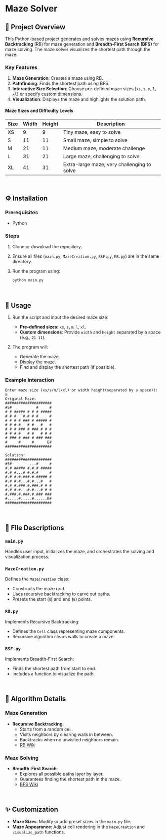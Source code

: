 # Maze Solver

## 📌 Project Overview
This Python-based project generates and solves mazes using **Recursive Backtracking** (RB) for maze generation and **Breadth-First Search (BFS)** for maze solving. The maze solver visualizes the shortest path through the maze.

### Key Features
1. **Maze Generation**: Creates a maze using RB.  
2. **Pathfinding**: Finds the shortest path using BFS.  
3. **Interactive Size Selection**: Choose pre-defined maze sizes (`xs`, `s`, `m`, `l`, `xl`) or specify custom dimensions.
4. **Visualization**: Displays the maze and highlights the solution path.  

#### Maze Sizes and Difficulty Levels
| **Size** | **Width** | **Height** | **Description**                            |  
|----------|-----------|------------|--------------------------------------------|  
| XS       | 9         | 9          | Tiny maze, easy to solve                   |  
| S        | 11        | 11         | Small maze, simple to solve                |  
| M        | 21        | 11         | Medium maze, moderate challenge            |  
| L        | 31        | 21         | Large maze, challenging to solve           |  
| XL       | 41        | 31         | Extra-large maze, very challenging to solve |  

<br />

## ⚙️ Installation
### Prerequisites
- Python

### Steps
1. Clone or download the repository.
2. Ensure all files (`main.py`, `MazeCreation.py`, `BSF.py`, `RB.py`) are in the same directory.
3. Run the program using:

   ```bash
   python main.py
   ```

<br />

## 🚀 Usage
1. Run the script and input the desired maze size:
   - **Pre-defined sizes**: `xs`, `s`, `m`, `l`, `xl`.
   - **Custom dimensions**: Provide `width` and `height` separated by a space (e.g., `21 11`).

2. The program will:
   - Generate the maze.
   - Display the maze.
   - Find and display the shortest path (if possible).

### Example Interaction
```plaintext
Enter maze size (xs/s/m/l/xl) or width height(separated by a space)): m
Original Maze:
#####################
#S#           #     #
# # ##### # # # #####
# # #   # # # #     #
# # # # ### # ##### #
# # # #   # #   #   #
# # # ### # ### # # #
# # # #   # #   # # #
# ### # ### # ### ###
#     #     #      E#
#####################

Solution:
#####################
#S#        ...#     #
#.# ##### #.#.# #####
#.# #...# #.#.#     #
#.# #.#.###.#.##### #
#.# #.#...#.#...#   #
#.# #.###.#.###.# # #
#.# #.#...#.#...# # #
#.###.#.###.#.### ###
#.....#.....#......E#
#####################
```

<br />

## 📂 File Descriptions
### `main.py`
Handles user input, initializes the maze, and orchestrates the solving and visualization process.

### `MazeCreation.py`
Defines the `MazeCreation` class:
- Constructs the maze grid.
- Uses recursive backtracking to carve out paths.
- Presets the start (`S`) and end (`E`) points.

### `RB.py`
Implements Recursive Backtracking:
- Defines the `Cell` class representing maze components.
- Recursive algorithm clears walls to create a maze.

### `BSF.py`
Implements Breadth-First Search:
- Finds the shortest path from start to end.
- Includes a function to visualize the path.

<br />

## 🧠 Algorithm Details
### Maze Generation
- **Recursive Backtracking**:
  - Starts from a random cell.
  - Visits neighbors by clearing walls in between.
  - Backtracks when no unvisited neighbors remain.
  - [RB Wiki](https://en.wikipedia.org/wiki/Maze_generation_algorithm#Randomized_depth-first_search)

### Maze Solving
- **Breadth-First Search**:
  - Explores all possible paths layer by layer.
  - Guarantees finding the shortest path in the maze.
  - [BFS Wiki](https://en.wikipedia.org/wiki/Breadth-first_search)

<br />

## ✨ Customization
- **Maze Sizes**: Modify or add preset sizes in the `main.py` file.
- **Maze Appearance**: Adjust cell rendering in the `MazeCreation` and `visualize_path` functions.
